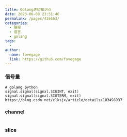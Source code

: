 ```yaml
---
title: Golang进阶知识点
date: 2023-06-08 23:51:46
permalink: /pages/43e6b3/
categories:
  - 编程
  - 语言
  - golang
tags:
  - 
author: 
  name: fovegage
  link: https://github.com/fovegage
---
```

### 信号量
```
# golang python
signal.signal(signal.SIGINT, exit)
signal.signal(signal.SIGTERM, exit)
https://blog.csdn.net/clksjx/article/details/103498937
```
### channel
```
```
### slice
```

```

